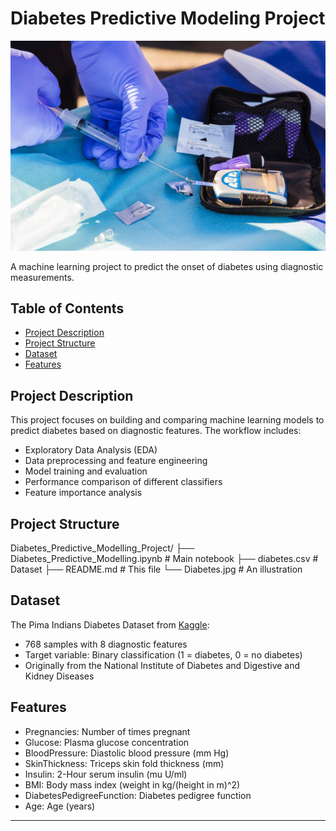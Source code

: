# Diabetes Predictive Modeling Project

![Diabetes illustration](./Diabetes.jpg)

A machine learning project to predict the onset of diabetes using diagnostic measurements.

## Table of Contents
- [Project Description](#project-description)
- [Project Structure](#project-structure)
- [Dataset](#dataset)
- [Features](#features)

## Project Description
This project focuses on building and comparing machine learning models to predict diabetes based on diagnostic features. The workflow includes:
- Exploratory Data Analysis (EDA)
- Data preprocessing and feature engineering
- Model training and evaluation
- Performance comparison of different classifiers
- Feature importance analysis

## Project Structure
Diabetes_Predictive_Modelling_Project/
├── Diabetes_Predictive_Modelling.ipynb  # Main notebook
├── diabetes.csv                         # Dataset
├── README.md                            # This file
└── Diabetes.jpg                         # An illustration

## Dataset
The Pima Indians Diabetes Dataset from [Kaggle](https://www.kaggle.com/datasets/uciml/pima-indians-diabetes-database):
- 768 samples with 8 diagnostic features
- Target variable: Binary classification (1 = diabetes, 0 = no diabetes)
- Originally from the National Institute of Diabetes and Digestive and Kidney Diseases

## Features
- Pregnancies: Number of times pregnant
- Glucose: Plasma glucose concentration
- BloodPressure: Diastolic blood pressure (mm Hg)
- SkinThickness: Triceps skin fold thickness (mm)
- Insulin: 2-Hour serum insulin (mu U/ml)
- BMI: Body mass index (weight in kg/(height in m)^2)
- DiabetesPedigreeFunction: Diabetes pedigree function
- Age: Age (years)


---
